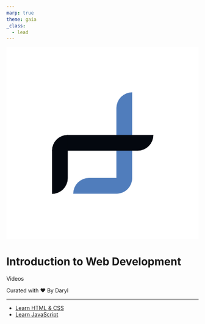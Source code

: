 ```yaml
---
marp: true
theme: gaia
_class:
  - lead
---
```


![bg left:40% 80%](../../assets//dll-logo.png)

# **Introduction to Web Development**

Videos

Curated with :heart: By Daryl

---

- [Learn HTML & CSS](https://www.youtube.com/watch?v=a_iQb1lnAEQ)
- [Learn JavaScript](https://www.youtube.com/watch?v=PkZNo7MFNFg)
